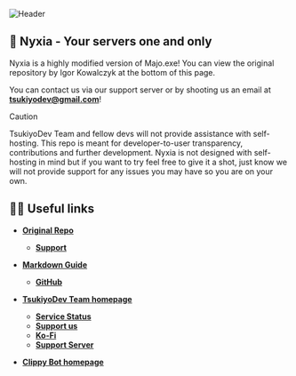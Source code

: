 ![Header](/apps/dashboard/public/assets/images/banner.png)

## 🌸 Nyxia - Your servers one and only
Nyxia is a highly modified version of Majo.exe! You can view the original repository by Igor Kowalczyk at the bottom of this page.

You can contact us via our support server or by shooting us an email at **tsukiyodev@gmail.com**!

<!-- prettier-ignore-start -->
> [!CAUTION]
> TsukiyoDev Team and fellow devs will not provide assistance with self-hosting. This repo is meant for developer-to-user transparency, contributions and further development. Nyxia is not designed with self-hosting in mind but if you want to try feel free to give it a shot, just know we will not provide support for any issues you may have so you are on your own.
<!-- prettier-ignore-end -->

## ⛓️‍💥 Useful links
- [**Original Repo**](https://github.com/IgorKowalczyk/majo.exe/)
    - [**Support**](https://github.com/sponsors/igorkowalczyk/)

- [**Markdown Guide**](https://www.markdownguide.org/)
    - [**GitHub**](https://docs.github.com/en/get-started/writing-on-github/getting-started-with-writing-and-formatting-on-github/basic-writing-and-formatting-syntax)

- [**TsukiyoDev Team homepage**](https://tsukiyodevteam.xyz/)
    - [**Service Status**](https://status.tsukiyodevteam.xyz/)
    - [**Support us**](https://github.com/sponsors/tsukiyodevs/)
    - [**Ko-Fi**](https://ko-fi.com/tsukiyodevs)
    - [**Support Server**](https://discord.gg/)

- [**Clippy Bot homepage**](https://clippydev.xyz/)
 
